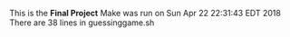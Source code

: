 This is the **Final Project**
Make was run on Sun Apr 22 22:31:43 EDT 2018
There are 38 lines in guessinggame.sh
